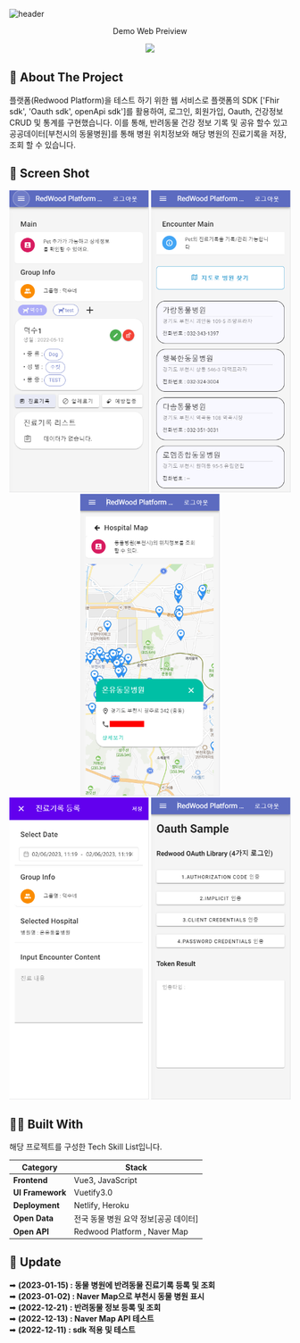 ![header](https://capsule-render.vercel.app/api?type=waving&color=auto&height=300&section=header&text=Fhir-Test-web&animation=fadeIn&fontAlignY=38&desc=반려동물%20건강정보%20기록%20및%20병원위치정보%20조회%20서비스&descAlignY=51&descAlign=62)



<p align='center'> Demo Web Preiview </p>
<p align='center'>
  <a href="https://redwoodplatformtest-chohbin.netlify.app">
    <img src="https://img.shields.io/badge/DEMO%20-%234FC08D.svg?&style=for-the-badge&&logoColor=white"/>
  </a>
</p>


<!-- ABOUT THE PROJECT -->
## 📖 About The Project

플랫폼(Redwood Platform)을 테스트 하기 위한 웹 서비스로 플랫폼의 SDK ['Fhir sdk', 'Oauth sdk', openApi sdk']를 활용하여, 로그인, 회원가입, Oauth, 건강정보 CRUD 및 통계를 구현했습니다. 이를 통해, 반려동물 건강 정보 기록 및 공유 할수 있고 공공데이터[부천시의 동물병원]를 통해 병원 위치정보와  해당 병원의 진료기록을 저장, 조회 할 수 있습니다.


## 📸 Screen Shot


<p align="center">
 <img src="src/assets/images/screenshots/screenshot_main.png" width="250px">
 <img src="src/assets/images/screenshots/screenshot_encounter_main.png" width="250px" >
 <img src="src/assets/images/screenshots/screenshot_hospital_detail.png" width="250px" >
 <br/>
 <img src="src/assets/images/screenshots/screenshot_encounter_insert.png" width="250px" >
 <img src="src/assets/images/screenshots/screenshot_sdk_oauth.png" width="250px" >
</p>



## 🧑‍💻 Built With

해당 프로젝트를 구성한 Tech Skill List입니다.

 | Category                                                   | Stack                                                   |
| ------------------------------------------------------------ | ------------------------------------------------------- |
| **Frontend**                 | Vue3, JavaScript |
| **UI Framework**             | Vuetify3.0  |
| **Deployment**               | Netlify, Heroku  |
| **Open Data**             | 전국 동물 병원 요약 정보[공공 데이터] |
| **Open API**             | Redwood Platform , Naver Map |

## 🚩 Update

➡ <b>(2023-01-15) : 동물 병원에 반려동물 진료기록 등록 및 조회</b><br> 
➡ <b>(2023-01-02) : Naver Map으로 부천시 동물 병원 표시</b><br> 
➡ <b>(2022-12-21) : 반려동물 정보 등록 및 조회 </b><br> 
➡ <b>(2022-12-13) : Naver Map API 테스트 </b><br> 
➡ <b>(2022-12-11) : sdk 적용 및 테스트 </b><br> 







